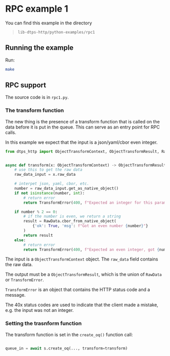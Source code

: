 # RPC example 1

You can find this example in the directory

> `lib-dtps-http/python-examples/rpc1`

## Running the example

Run:

```bash
make
```

## RPC support

The source code is in `rpc1.py`.

### The transform function

The new thing is the presence of a transform function that is called on the data before it is put in the queue.
This can serve as an entry point for RPC calls.

In this example we expect that the input is a json/yaml/cbor even integer.

```python
from dtps_http import ObjectTransformContext, ObjectTransformResult, RawData, TransformError


async def transform(x: ObjectTransformContext) -> ObjectTransformResult:
    # use this to get the raw data
    raw_data_input = x.raw_data

    # interpet json, yaml, cbor, etc.
    number = raw_data_input.get_as_native_object()
    if not isinstance(number, int):
        # return error
        return TransformError(400, f"Expected an integer for this parameter, got {type(number)}")

    if number % 2 == 0:
        # if the number is even, we return a string
        result = RawData.cbor_from_native_object(
            {'ok': True, 'msg': f"Got an even number {number}"}
        )
        return result
    else:
        # return error
        return TransformError(400, f"Expected an even integer, got {number}")

```

The input is a `ObjectTransformContext` object. The `raw_data` field contains the raw data.

The output must be a `ObjectTransformResult`, which is the union of `RawData` or  `TransformError`.

`TransformError` is an object that contains the HTTP status code and a message.

The 40x status codes are used to indicate that the client made a mistake, e.g. the input was not an integer.

### Setting the trasnform function

The transform function is set in the `create_oq()` function call:

```python

queue_in = await s.create_oq(..., transform=transform)
```
